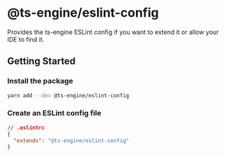 # @ts-engine/eslint-config

Provides the ts-engine ESLint config if you want to extend it or allow your IDE to find it.

## Getting Started

### Install the package

```sh
yarn add --dev @ts-engine/eslint-config
```

### Create an ESLint config file

```json
// .eslintrc
{
  "extends": "@ts-engine/eslint-config"
}
```
